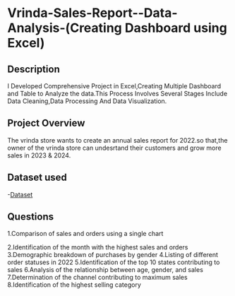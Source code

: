 # Vrinda-Sales-Report--Data-Analysis-(Creating Dashboard using Excel)
## Description
I Developed Comprehensive Project in Excel,Creating Multiple Dashboard and Table to Analyze the data.This Process Involves Several Stages Include 
Data Cleaning,Data Processing And Data Visualization.
## Project Overview 
The vrinda store wants to create an annual sales report for 2022.so that,the owner of the vrinda store
can undesrtand their customers and grow more sales in 2023 & 2024.
## Dataset used
-<a href="https://github.com/Afnantab/Vrindar-Sales-Report--Data-Analysis-/blob/main/Vrinda%20Store%20project.xlsx">Dataset<a/>
## Questions
1.Comparison of sales and orders using a single chart

2.Identification of the month with the highest sales and orders
3.Demographic breakdown of purchases by gender
4.Listing of different order statuses in 2022
5.Identification of the top 10 states contributing to sales
6.Analysis of the relationship between age, gender, and sales
7.Determination of the channel contributing to maximum sales
8.Identification of the highest selling category




